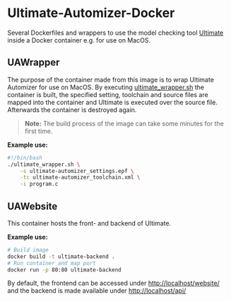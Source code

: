 # Ultimate-Automizer-Docker

Several Dockerfiles and wrappers to use the model checking tool [Ultimate](https://github.com/ultimate-pa/ultimate) inside a Docker container e.g. for use on MacOS.

## UAWrapper

The purpose of the container made from this image is to wrap Ultimate Automizer for use on MacOS. By executing [ultimate_wrapper.sh](ultimate_wrapper.sh) the container is built, the specified setting, toolchain and source files are mapped into the container and Ultimate is executed over the source file. Afterwards the container is destroyed again.

> **Note:** The build process of the image can take some minutes for the first time.

**Example use:**

```bash
#!/bin/bash
./ultimate_wrapper.sh \
    -s ultimate-automizer_settings.epf \
    -tc ultimate-automizer_toolchain.xml \
    -i program.c
```

## UAWebsite

This container hosts the front- and backend of Ultimate.

**Example use:**

```bash
# Build image
docker build -t ultimate-backend .
# Run container and map port
docker run -p 80:80 ultimate-backend 
```

By default, the frontend can be accessed under <http://localhost/website/> and the backend is made
available under <http://localhost/api/>
